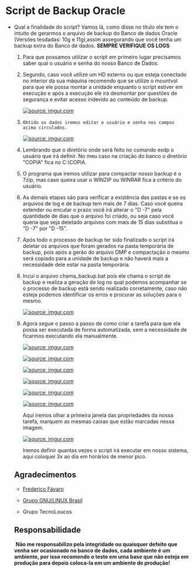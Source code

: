 # Script de Backup Oracle

- Qual a finalidade do script? Vamos lá, como disse no título ele tem o intuito de gerarmos o arquivo de backup do Banco de dados Oracle (Versões tesdadas: 10g e 11g),assim assegurando que você tenha um backup extra do Banco de dados. **SEMPRE VERIFIQUE OS LOGS**

  1. Para que possamos utilizar o script em primeiro lugar precisamos saber qual o usuário e senha do nosso Banco de Dados.

  2. Segundo, caso você utilize um HD externo ou que esteja conectado no interior da sua máquina recomendo que se utilize o mountvol para que ele possa montar a unidade enquanto o script estiver em execução e após a execução ele irá desmontar por questões de segurança e evitar acesso indevido ao conteúdo de backup.

     <a href="https://i.imgur.com/jIksjjk"><img src="https://i.imgur.com/jIksjjk.png" title="source: imgur.com" /></a>


  3. `Obtido os dados iremos editar o usuário e senha nos campos acima circulados.`

     <a href="https://i.imgur.com/Ufjay5R"><img src="https://i.imgur.com/Ufjay5R.png" title="source: imgur.com" /></a>

  4. Lembrando que o diretório onde será feito no comando exdp o usuário que irá definir. No meu caso na criação do banco o diretório "COPIA" fica no C:\COPIA.

  5. O programa que iremos utilizar para compactar nosso backup é o 7zip, mas caso queira usar o WINZIP ou WINRAR fica a critério do usuário.

  6. As demais etapas são para verificar a existência das pastas e se os arquivos de log e de backup tem mais de 7 dias. Caso você queira extender ou encutar o prazo você irá alterar o "D -7" pela quantidade de dias que o arquivo foi criado, ou seja caso você queria que seja deletado arquivos com mais de 15 dias substitua o "D -7" por "D -15".

  7. Após todo o processo de backup ter sido finalizado o script irá deletar os arquivos que foram gerados na pasta temporária de backup, pois após a gerão do arquivo DMP e compactação o mesmo será copiado para a unidade de backup e não haverá mais a necessidade dele estar na pasta temporária.

  8. Incuí o arquivo chama_backup.bat pois ele chama o script de backup e realiza a geração do log no qual podemos acompanhar se o processo de backup está sendo realizado corretamente, caso não esteja podemos identificar os erros e procurar as soluções para o mesmo.

     <a href="https://i.imgur.com/SXilqYa"><img src="https://i.imgur.com/SXilqYa.png" title="source: imgur.com" /></a>

  9. Agora segue o passo a passo de como criar a tarefa para que ela possa ser executada de forma automatizada, sem a necessidade de ficarmos executando ela manualmente.

     <a href="https://i.imgur.com/jgXwyCP"><img src="https://i.imgur.com/jgXwyCP.png" title="source: imgur.com" /></a>

     <a href="https://i.imgur.com/oCIc4Y1"><img src="https://i.imgur.com/oCIc4Y1.png" title="source: imgur.com" /></a>

     <a href="https://i.imgur.com/uSX3xWI"><img src="https://i.imgur.com/uSX3xWI.png" title="source: imgur.com" /></a>

     <a href="https://i.imgur.com/arAsvsO"><img src="https://i.imgur.com/arAsvsO.png" title="source: imgur.com" /></a>

     <a href="https://i.imgur.com/OuIZ2IC"><img src="https://i.imgur.com/OuIZ2IC.png" title="source: imgur.com" /></a>

     <a href="https://imgur.com/sbLXWoB"><img src="https://i.imgur.com/sbLXWoB.png" title="source: imgur.com" /></a>

     Aqui iremos olhar a primeira janela das propriedades da nossa tarefa, marquem as mesmas caixas que estão marcadas nessa imagem.

     <a href="https://i.imgur.com/arAsvsO"><img src="https://i.imgur.com/arAsvsO.png" title="source: imgur.com" /></a>

     Iremos definir quantas vezes o script irá executar em nosso sistema, aqui coloquei 3x ao dia em horários de menor pico.

  

  ## Agradecimentos

  - [Frederico Fávaro](https://github.com/FredericoFavaro)

  - [Grupo GNU/LINUX Brasil](http://gnulinuxbrasil.com.br/)
  - Grupo TecnoLoucos

  ## Responsabilidade

  ​	**Não me responsabilizo pela integridade ou quaisquer defeito que venha ser ocasionado no banco de dados, cada ambiente é um ambiente, por isso recomendo o teste em uma base que não esteja em produção para depois coloca-la em um ambiente de produção!**
